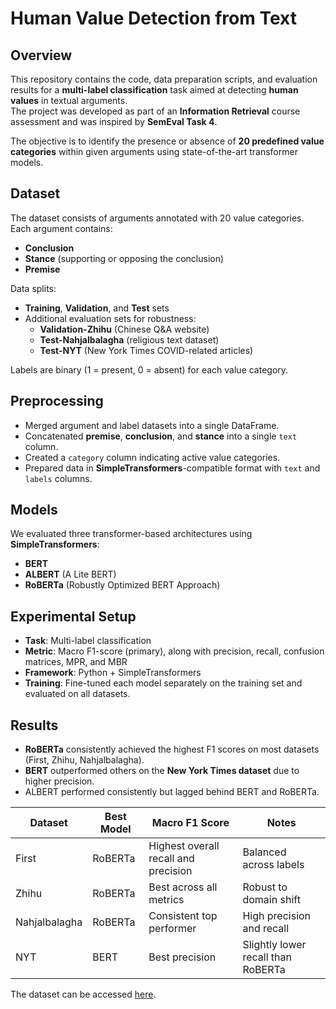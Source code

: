 # Human Value Detection from Text

## Overview
This repository contains the code, data preparation scripts, and evaluation results for a **multi-label classification** task aimed at detecting **human values** in textual arguments.  
The project was developed as part of an **Information Retrieval** course assessment and was inspired by **SemEval Task 4**.

The objective is to identify the presence or absence of **20 predefined value categories** within given arguments using state-of-the-art transformer models.

## Dataset
The dataset consists of arguments annotated with 20 value categories.  
Each argument contains:
- **Conclusion**
- **Stance** (supporting or opposing the conclusion)
- **Premise**

Data splits:
- **Training**, **Validation**, and **Test** sets
- Additional evaluation sets for robustness:
  - **Validation-Zhihu** (Chinese Q&A website)
  - **Test-Nahjalbalagha** (religious text dataset)
  - **Test-NYT** (New York Times COVID-related articles)

Labels are binary (1 = present, 0 = absent) for each value category.

## Preprocessing
- Merged argument and label datasets into a single DataFrame.
- Concatenated **premise**, **conclusion**, and **stance** into a single `text` column.
- Created a `category` column indicating active value categories.
- Prepared data in **SimpleTransformers**-compatible format with `text` and `labels` columns.

## Models
We evaluated three transformer-based architectures using **SimpleTransformers**:
- **BERT**
- **ALBERT** (A Lite BERT)
- **RoBERTa** (Robustly Optimized BERT Approach)

## Experimental Setup
- **Task**: Multi-label classification
- **Metric**: Macro F1-score (primary), along with precision, recall, confusion matrices, MPR, and MBR
- **Framework**: Python + SimpleTransformers
- **Training**: Fine-tuned each model separately on the training set and evaluated on all datasets.

## Results
- **RoBERTa** consistently achieved the highest F1 scores on most datasets (First, Zhihu, Nahjalbalagha).
- **BERT** outperformed others on the **New York Times dataset** due to higher precision.
- ALBERT performed consistently but lagged behind BERT and RoBERTa.

| Dataset          | Best Model | Macro F1 Score | Notes |
|------------------|-----------|---------------|-------|
| First            | RoBERTa   | Highest overall recall and precision | Balanced across labels |
| Zhihu            | RoBERTa   | Best across all metrics | Robust to domain shift |
| Nahjalbalagha    | RoBERTa   | Consistent top performer | High precision and recall |
| NYT              | BERT      | Best precision | Slightly lower recall than RoBERTa |



The dataset can be accessed [here](https://zenodo.org/records/10564870).

